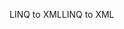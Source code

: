 <span data-ttu-id="07f9d-101">LINQ to XML</span><span class="sxs-lookup"><span data-stu-id="07f9d-101">LINQ to XML</span></span>
